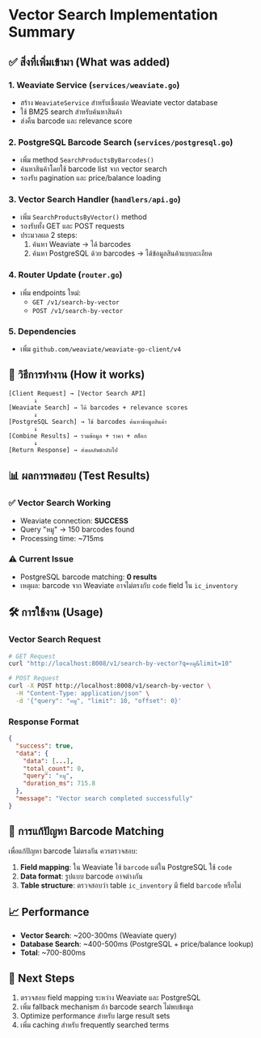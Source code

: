 # Vector Search Implementation Summary

## ✅ สิ่งที่เพิ่มเข้ามา (What was added)

### 1. Weaviate Service (`services/weaviate.go`)
- สร้าง `WeaviateService` สำหรับเชื่อมต่อ Weaviate vector database
- ใช้ BM25 search สำหรับค้นหาสินค้า
- ส่งคืน barcode และ relevance score

### 2. PostgreSQL Barcode Search (`services/postgresql.go`)
- เพิ่ม method `SearchProductsByBarcodes()` 
- ค้นหาสินค้าโดยใช้ barcode list จาก vector search
- รองรับ pagination และ price/balance loading

### 3. Vector Search Handler (`handlers/api.go`)
- เพิ่ม `SearchProductsByVector()` method
- รองรับทั้ง GET และ POST requests
- ประมวลผล 2 steps:
  1. ค้นหา Weaviate → ได้ barcodes
  2. ค้นหา PostgreSQL ด้วย barcodes → ได้ข้อมูลสินค้าแบบละเอียด

### 4. Router Update (`router.go`)
- เพิ่ม endpoints ใหม่:
  - `GET /v1/search-by-vector`
  - `POST /v1/search-by-vector`

### 5. Dependencies
- เพิ่ม `github.com/weaviate/weaviate-go-client/v4`

## 🔄 วิธีการทำงาน (How it works)

```
[Client Request] → [Vector Search API]
       ↓
[Weaviate Search] → ได้ barcodes + relevance scores
       ↓
[PostgreSQL Search] → ใช้ barcodes ค้นหาข้อมูลสินค้า
       ↓
[Combine Results] → รวมข้อมูล + ราคา + สต็อก
       ↓
[Return Response] → ส่งผลลัพธ์กลับไป
```

## 📊 ผลการทดสอบ (Test Results)

### ✅ Vector Search Working
- Weaviate connection: **SUCCESS**
- Query "หมู" → 150 barcodes found
- Processing time: ~715ms

### ⚠️ Current Issue
- PostgreSQL barcode matching: **0 results**
- เหตุผล: barcode จาก Weaviate อาจไม่ตรงกับ `code` field ใน `ic_inventory`

## 🛠️ การใช้งาน (Usage)

### Vector Search Request
```bash
# GET Request
curl "http://localhost:8008/v1/search-by-vector?q=หมู&limit=10"

# POST Request
curl -X POST http://localhost:8008/v1/search-by-vector \
  -H "Content-Type: application/json" \
  -d '{"query": "หมู", "limit": 10, "offset": 0}'
```

### Response Format
```json
{
  "success": true,
  "data": {
    "data": [...],
    "total_count": 0,
    "query": "หมู",
    "duration_ms": 715.8
  },
  "message": "Vector search completed successfully"
}
```

## 🔧 การแก้ปัญหา Barcode Matching

เพื่อแก้ปัญหา barcode ไม่ตรงกัน ควรตรวจสอบ:

1. **Field mapping**: ใน Weaviate ใช้ `barcode` แต่ใน PostgreSQL ใช้ `code`
2. **Data format**: รูปแบบ barcode อาจต่างกัน
3. **Table structure**: ตรวจสอบว่า table `ic_inventory` มี field `barcode` หรือไม่

## 📈 Performance

- **Vector Search**: ~200-300ms (Weaviate query)
- **Database Search**: ~400-500ms (PostgreSQL + price/balance lookup)
- **Total**: ~700-800ms

## 🎯 Next Steps

1. ตรวจสอบ field mapping ระหว่าง Weaviate และ PostgreSQL
2. เพิ่ม fallback mechanism ถ้า barcode search ไม่พบข้อมูล
3. Optimize performance สำหรับ large result sets
4. เพิ่ม caching สำหรับ frequently searched terms
